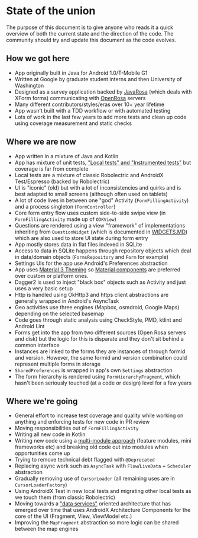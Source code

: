 # State of the union

The purpose of this document is to give anyone who reads it a quick overview  of both the current state and the direction of the code. The community should try and update this document as the code evolves.

## How we got here

* App originally built in Java for Android 1.0/T-Mobile G1
* Written at Google by graduate student interns and then University of Washington
* Designed as a survey application backed by [JavaRosa](https://github.com/getodk/javarosa/) (which deals with XForm forms) communicating with [OpenRosa](https://docs.getodk.org/openrosa/) servers
* Many different contributors/styles/eras over 10+ year lifetime
* App wasn't built with a TDD workflow or with automated testing
* Lots of work in the last few years to add more tests and clean up code using coverage measurement and static checks

## Where we are now

* App written in a mixture of Java and Kotlin
* App has mixture of unit tests, ["Local tests" and "Instrumented tests"](https://developer.android.com/training/testing/fundamentals#instrumented-vs-local) but coverage is far from complete
* Local tests are a mixture of classic Robolectric and AndroidX Test/Espresso (backed by Robolectric)
* UI is "iconic" (old) but with a lot of inconsistencies and quirks and is best adapted to small screens (although often used on tablets)
* A lot of code lives in between one "god" Activity (`FormFillingActivity`) and a process singleton (`FormController`)
* Core form entry flow uses custom side-to-side swipe view (in `FormFillingActivity` made up of `ODKView`)
* Questions are rendered using a view "framework" of implementations inheriting from `QuestionWidget` (which is documented in [WIDGETS.MD](WIDGETS.md)) which are also used to store UI state during form entry
* App mostly stores data in flat files indexed in SQLite
* Access to data in SQLite happens through repository objects which deal in data/domain objects (`FormsRepository` and `Form` for example)
* Settings UIs for the app use Android's Preferences abstraction
* App uses [Material 3 Theming](https://m3.material.io/foundations/customization) so [Material components](https://material.io/components?platform=android) are preferred over custom or platform ones.
* Dagger2 is used to inject "black box" objects such as Activity and just uses a very basic setup
* Http is handled using OkHttp3 and https client abstractions are generally wrapped in Android's AsyncTask
* Geo activities use three engines (Mapbox, osmdroid, Google Maps) depending on the selected basemap
* Code goes through static analysis using CheckStyle, PMD, ktlint and Android Lint
* Forms get into the app from two different sources (Open Rosa servers and disk) but the logic for this is disparate and they don't sit behind a common interface
* Instances are linked to the forms they are instances of through formid and version. However, the same formid and version combination could represent multiple forms in storage
* `SharedPreferences` is wrapped in app's own `Settings` abstraction
* The form hierarchy is rendered using `FormHierarchyFragment`, which hasn't been seriously touched (at a code or design) level for a few years

## Where we're going

* General effort to increase test coverage and quality while working on anything and enforcing tests for new code in PR review
* Moving responsibilities out of `FormFillingActivity`
* Writing all new code in Kotlin
* Writing new code using a [multi-module approach](CODE-GUIDELINES.md#gradle-sub-modules) (feature modules, mini frameworks etc) and breaking old code out into modules when opportunities come up
* Trying to remove technical debt flagged with `@Deprecated`
* Replacing async work such as `AsyncTask` with `Flow`/`LiveData` + `Scheduler` abstraction
* Gradually removing use of `CursorLoader` (all remaining uses are in `CursorLoaderFactory`)
* Using AndroidX Test in new local tests and migrating other local tests as we touch them (from classic Robolectric)
* Moving towards a ["data services"](data_services_architecture.pdf) oriented architecture that has emerged over time that uses AndroidX Architecture Components for the core of the UI (Fragment, View, ViewModel etc.)
* Improving the `MapFragment` abstraction so more logic can be shared between the map engines
